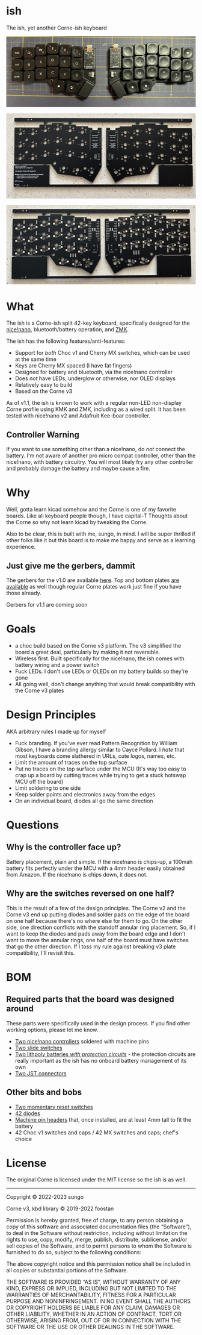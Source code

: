 # ish

The ish, yet another Corne-ish keyboard

![](images/built.jpg)

![](images/pcb_front.jpg)

![](images/pcb_back.jpg)

# What

The ish is a Corne-ish split 42-key keyboard, specifically designed for the [nice!nano](https://nicekeyboards.com/nice-nano), bluetooth/battery operation, and [ZMK](https://zmk.dev).

The ish has the following features/anti-features:

- Support for _both_ Choc v1 and Cherry MX switches, which can be used at the
  same time
- Keys are Cherry MX spaced (I have fat fingers)
- Designed for battery and bluetooth, via the nice!nano controller
- Does _not_ have LEDs, underglow or otherwise, nor OLED displays
- Relatively easy to build
- Based on the Corne v3

As of v1.1, the ish is known to work with a regular non-LED non-display Corne
profile using KMK and ZMK, including as a wired split. It has been tested with
nice!nano v2 and Adafruit Kee-boar controller.

## Controller Warning

If you want to use something other than a nice!nano, do _not_ connect the
battery. I'm not aware of another pro micro compat controller, other than the
nice!nano, with battery circuitry. You will most likely fry any other controller
and probably damage the battery and maybe cause a fire. 

# Why

Well, gotta learn kicad somehow and the Corne is one of my favorite boards. Like all keyboard people though, I have capital-T Thoughts about the Corne so why not learn kicad by tweaking the Corne.

Also to be clear, this is built with me, sungo, in mind. I will be super thrilled if other folks like it but this board is to make me happy and serve as a learning experience.

## Just give me the gerbers, dammit

The gerbers for the v1.0 are available [here](gerbers/ish-1.0.0-gerbers.zip). Top and bottom plates [are available](gerbers/) as well though regular Corne plates work just fine if you have those already.

Gerbers for v1.1 are coming soon

# Goals

* a choc build based on the Corne v3 platform. The v3 simplified the board a great deal, particularly by making it not reversible.
* Wireless first. Built specifically for the nice!nano, the ish comes with battery wiring and a power switch
* Fuck LEDs. I don't use LEDs or OLEDs on my battery builds so they're gone
* All going well, don't change anything that would break compatibility with the Corne v3 plates

# Design Principles

AKA arbitrary rules I made up for myself

* Fuck branding. If you've ever read Pattern Recognition by William Gibson, I have a branding allergy similar to Cayce Pollard. I _hate_ that most keyboards come slathered in URLs, cute logos, names, etc. 
* Limit the amount of traces on the top surface
* Put no traces on the top surface under the MCU (It's way too easy to crap up a board by cutting traces while trying to get a stuck hotswap MCU off the board)
* Limit soldering to one side
* Keep solder points and electronics away from the edges
* On an individual board, diodes all go the same direction

# Questions

## Why is the controller face up?

Battery placement, plain and simple. If the nice!nano is chips-up, a 100mah battery fits perfectly under the MCU with a 4mm header easily obtained from Amazon. If the nice!nano is chips down, it does not.

## Why are the switches reversed on one half?

This is the result of a few of the design principles. The Corne v2 and the Corne v3 end up putting diodes and solder pads on the edge of the board on one half because there's no where else for them to go. On the other side, one direction conflicts with the standoff annular ring placement.  So, if I want to keep the diodes and pads away from the board edge and I don't want to move the annular rings, one half of the board must have switches that go the other direction. If I toss my rule against breaking v3 plate compatibility, I'll revisit this.

# BOM

## Required parts that the board was designed around

These parts were specifically used in the design process. If you find other working options, please let me know.

- [Two nice!nano controllers](https://nicekeyboards.com/nice-nano/) soldered with machine pins
- [Two slide switches](https://www.digikey.com/en/products/detail/te-connectivity-alcoswitch-switches/1825232-1/4021554)
- [Two lithpoly batteries _with protection circuits_](https://www.digikey.com/en/products/detail/adafruit-industries-llc/1570/5054546) - the protection circuits are really important as the ish has no onboard battery management of its own
- [Two JST connectors](https://www.aliexpress.us/item/2255799843407025.html)

## Other bits and bobs

- [Two momentary reset switches](https://www.digikey.com/en/products/detail/c-k/PTS636-SM43-LFS/10071715)
- [42 diodes](https://www.digikey.com/en/products/detail/comchip-technology/CDSW4148-G/3308608)
- [Machine pin headers](https://www.amazon.com/gp/product/B0187LTEX2/) that, once installed, are at least 4mm tall to fit the battery
- 42 Choc v1 switches and caps / 42 MX switches and caps; chef's choice

# License

The original Corne is licensed under the MIT license so the ish is as well.

- - -

Copyright © 2022-2023 sungo

Corne v3, kbd library © 2019-2022 foostan

Permission is hereby granted, free of charge, to any person obtaining a copy of this software and associated documentation files (the “Software”), to deal in the Software without restriction, including without limitation the rights to use, copy, modify, merge, publish, distribute, sublicense, and/or sell copies of the Software, and to permit persons to whom the Software is furnished to do so, subject to the following conditions:

The above copyright notice and this permission notice shall be included in all copies or substantial portions of the Software.

THE SOFTWARE IS PROVIDED “AS IS”, WITHOUT WARRANTY OF ANY KIND, EXPRESS OR IMPLIED, INCLUDING BUT NOT LIMITED TO THE WARRANTIES OF MERCHANTABILITY, FITNESS FOR A PARTICULAR PURPOSE AND NONINFRINGEMENT. IN NO EVENT SHALL THE AUTHORS OR COPYRIGHT HOLDERS BE LIABLE FOR ANY CLAIM, DAMAGES OR OTHER LIABILITY, WHETHER IN AN ACTION OF CONTRACT, TORT OR OTHERWISE, ARISING FROM, OUT OF OR IN CONNECTION WITH THE SOFTWARE OR THE USE OR OTHER DEALINGS IN THE SOFTWARE.
